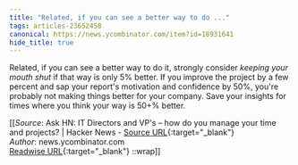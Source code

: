 ```yaml
---
title: "Related, if you can see a better way to do ..."
tags: articles-23652458
canonical: https://news.ycombinator.com/item?id=18931641
hide_title: true
---
```


Related, if you can see a better way to do it, strongly consider *keeping your mouth shut* if that way is only 5% better. If you improve the project by a few percent and sap your report's motivation and confidence by 50%, you're probably not making things better for your company. Save your insights for times where you think your way is 50+% better.


[[_Source_: Ask HN: IT Directors and VP's – how do you manage your time and projects? | Hacker News - [Source URL](https://news.ycombinator.com/item?id=18931641){:target="_blank"}<br>
_Author_: news.ycombinator.com<br>
[Readwise URL](https://readwise.io/open/463066919){:target="_blank"}
::wrap]]